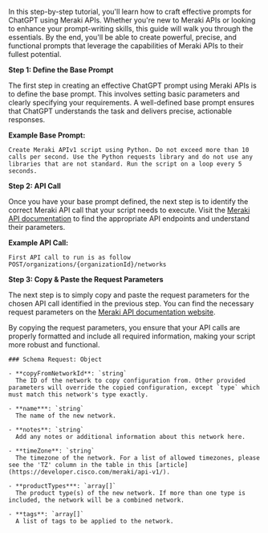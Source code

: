 In this step-by-step tutorial, you'll learn how to craft effective prompts for ChatGPT using Meraki APIs. Whether you're new to Meraki APIs or looking to enhance your prompt-writing skills, this guide will walk you through the essentials. By the end, you'll be able to create powerful, precise, and functional prompts that leverage the capabilities of Meraki APIs to their fullest potential.

**Step 1: Define the Base Prompt**

The first step in creating an effective ChatGPT prompt using Meraki APIs is to define the base prompt. This involves setting basic parameters and clearly specifying your requirements. A well-defined base prompt ensures that ChatGPT understands the task and delivers precise, actionable responses.

**Example Base Prompt:**

```
Create Meraki APIv1 script using Python. Do not exceed more than 10 calls per second. Use the Python requests library and do not use any libraries that are not standard. Run the script on a loop every 5 seconds.
```

**Step 2: API Call**

Once you have your base prompt defined, the next step is to identify the correct Meraki API call that your script needs to execute. Visit the [Meraki API documentation](https://developer.cisco.com/meraki/api-v1/) to find the appropriate API endpoints and understand their parameters.


**Example API Call:**

```
First API call to run is as follow POST/organizations/{organizationId}/networks
```

**Step 3: Copy & Paste the Request Parameters**

The next step is to simply copy and paste the request parameters for the chosen API call identified in the previous step. You can find the necessary request parameters on the [Meraki API documentation website](https://developer.cisco.com/meraki/api-v1/).

By copying the request parameters, you ensure that your API calls are properly formatted and include all required information, making your script more robust and functional.

```
### Schema Request: Object

- **copyFromNetworkId**: `string`  
  The ID of the network to copy configuration from. Other provided parameters will override the copied configuration, except `type` which must match this network's type exactly.

- **name***: `string`  
  The name of the new network.

- **notes**: `string`  
  Add any notes or additional information about this network here.

- **timeZone**: `string`  
  The timezone of the network. For a list of allowed timezones, please see the 'TZ' column in the table in this [article](https://developer.cisco.com/meraki/api-v1/).

- **productTypes***: `array[]`  
  The product type(s) of the new network. If more than one type is included, the network will be a combined network.

- **tags**: `array[]`  
  A list of tags to be applied to the network.

```
